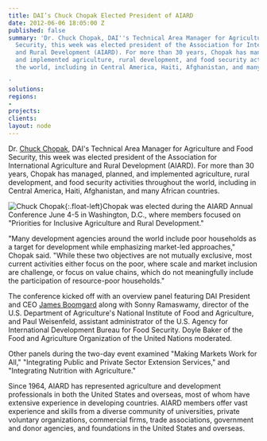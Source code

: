 ```yaml
---
title: DAI’s Chuck Chopak Elected President of AIARD
date: 2012-06-06 18:05:00 Z
published: false
summary: 'Dr. Chuck Chopak, DAI''s Technical Area Manager for Agriculture and Food
  Security, this week was elected president of the Association for International Agriculture
  and Rural Development (AIARD). For more than 30 years, Chopak has managed, planned,
  and implemented agriculture, rural development, and food security activities throughout
  the world, including in Central America, Haiti, Afghanistan, and many African countries.

'
solutions: 
regions:
- 
projects: 
clients: 
layout: node
---
```


Dr. [Chuck Chopak][1], DAI's Technical Area Manager for Agriculture and Food Security, this week was elected president of the Association for International Agriculture and Rural Development (AIARD). For more than 30 years, Chopak has managed, planned, and implemented agriculture, rural development, and food security activities throughout the world, including in Central America, Haiti, Afghanistan, and many African countries.

![Chuck Chopak][2]{:.float-left}Chopak was elected during the AIARD Annual Conference June 4-5 in Washington, D.C., where members focused on "Priorities for Inclusive Agriculture and Rural Development."

"Many development agencies around the world include poor households as a target for development while emphasizing market-led approaches," Chopak said. "While these two objectives are not mutually exclusive, most current activities either focus on the poor, where scale and market inclusion are challenge, or focus on value chains, which do not meaningfully include the participation of resource-poor households."

The conference kicked off with an overview panel featuring DAI President and CEO [James Boomgard][3] along with Sonny Ramaswamy, director of the U.S. Department of Agriculture's National Institute of Food and Agriculture, and Paul Weisenfeld, assistant administrator of the U.S. Agency for International Development Bureau for Food Security. Doyle Baker of the Food and Agriculture Organization of the United Nations moderated.

Other panels during the two-day event examined "Making Markets Work for All," "Integrating Public and Private Sector Extension Services," and "Integrating Nutrition with Agriculture."

Since 1964, AIARD has represented agriculture and development professionals in both the United States and overseas, most of whom have extensive experience in developing countries. AIARD members offer vast experience and skills from a diverse community of universities, private voluntary organizations, commercial firms, trade associations, government and donor agencies, and foundations in the United States and overseas.

[1]: /who-we-are/our-team/chuck-chopak
[2]: https://assetify-dai.com/news/Chopak.jpg
[3]: /who-we-are/leadership/james-boomgard
